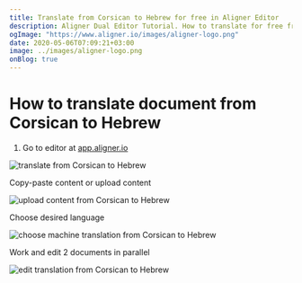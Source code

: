 ```yaml
---
title: Translate from Corsican to Hebrew for free in Aligner Editor
description: Aligner Dual Editor Tutorial. How to translate for free from Corsican to Hebrew. Aligner is multilingual document management platform. 
ogImage: "https://www.aligner.io/images/aligner-logo.png"
date: 2020-05-06T07:09:21+03:00
image: ../images/aligner-logo.png
onBlog: true
---
```


# How to translate document from Corsican to Hebrew

1. Go to editor at [app.aligner.io](https://app.aligner.io "Aligner App web page")

![translate from Corsican to Hebrew](../aligner-blank-editor.png "translate from Corsican to Hebrew")

Copy-paste content or upload content

![upload content from Corsican to Hebrew](../aligner-uploaded-document.png "upload content from Corsican to Hebrew")

Choose desired language

![choose machine translation from Corsican to Hebrew](../aligner-language-dropdown.png "choose machine translation from Corsican to Hebrew")

Work and edit 2 documents in parallel

![edit translation from Corsican to Hebrew](../aligner-double-sitded-editor.png "edit translation from Corsican to Hebrew")

